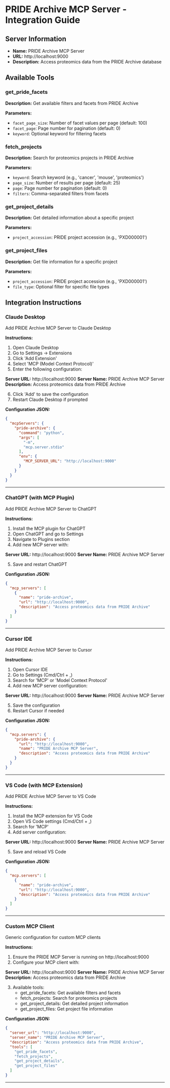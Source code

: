 
# PRIDE Archive MCP Server - Integration Guide

## Server Information
- **Name:** PRIDE Archive MCP Server
- **URL:** http://localhost:9000
- **Description:** Access proteomics data from the PRIDE Archive database

## Available Tools


### get_pride_facets
**Description:** Get available filters and facets from PRIDE Archive

**Parameters:**
- `facet_page_size`: Number of facet values per page (default: 100)
- `facet_page`: Page number for pagination (default: 0)
- `keyword`: Optional keyword for filtering facets

### fetch_projects
**Description:** Search for proteomics projects in PRIDE Archive

**Parameters:**
- `keyword`: Search keyword (e.g., 'cancer', 'mouse', 'proteomics')
- `page_size`: Number of results per page (default: 25)
- `page`: Page number for pagination (default: 0)
- `filters`: Comma-separated filters from facets

### get_project_details
**Description:** Get detailed information about a specific project

**Parameters:**
- `project_accession`: PRIDE project accession (e.g., 'PXD000001')

### get_project_files
**Description:** Get file information for a specific project

**Parameters:**
- `project_accession`: PRIDE project accession (e.g., 'PXD000001')
- `file_type`: Optional filter for specific file types

## Integration Instructions


### Claude Desktop
Add PRIDE Archive MCP Server to Claude Desktop

**Instructions:**
1. Open Claude Desktop
2. Go to Settings → Extensions
3. Click 'Add Extension'
4. Select 'MCP (Model Context Protocol)'
5. Enter the following configuration:

**Server URL:** http://localhost:9000
**Server Name:** PRIDE Archive MCP Server
**Description:** Access proteomics data from PRIDE Archive

6. Click 'Add' to save the configuration
7. Restart Claude Desktop if prompted

**Configuration JSON:**
```json
{
  "mcpServers": {
    "pride-archive": {
      "command": "python",
      "args": [
        "-m",
        "mcp.server.stdio"
      ],
      "env": {
        "MCP_SERVER_URL": "http://localhost:9000"
      }
    }
  }
}
```

---

### ChatGPT (with MCP Plugin)
Add PRIDE Archive MCP Server to ChatGPT

**Instructions:**
1. Install the MCP plugin for ChatGPT
2. Open ChatGPT and go to Settings
3. Navigate to Plugins section
4. Add new MCP server with:

**Server URL:** http://localhost:9000
**Server Name:** PRIDE Archive MCP Server

5. Save and restart ChatGPT

**Configuration JSON:**
```json
{
  "mcp_servers": [
    {
      "name": "pride-archive",
      "url": "http://localhost:9000",
      "description": "Access proteomics data from PRIDE Archive"
    }
  ]
}
```

---

### Cursor IDE
Add PRIDE Archive MCP Server to Cursor

**Instructions:**
1. Open Cursor IDE
2. Go to Settings (Cmd/Ctrl + ,)
3. Search for 'MCP' or 'Model Context Protocol'
4. Add new MCP server configuration:

**Server URL:** http://localhost:9000
**Server Name:** PRIDE Archive MCP Server

5. Save the configuration
6. Restart Cursor if needed

**Configuration JSON:**
```json
{
  "mcp.servers": {
    "pride-archive": {
      "url": "http://localhost:9000",
      "name": "PRIDE Archive MCP Server",
      "description": "Access proteomics data from PRIDE Archive"
    }
  }
}
```

---

### VS Code (with MCP Extension)
Add PRIDE Archive MCP Server to VS Code

**Instructions:**
1. Install the MCP extension for VS Code
2. Open VS Code settings (Cmd/Ctrl + ,)
3. Search for 'MCP'
4. Add server configuration:

**Server URL:** http://localhost:9000
**Server Name:** PRIDE Archive MCP Server

5. Save and reload VS Code

**Configuration JSON:**
```json
{
  "mcp.servers": [
    {
      "name": "pride-archive",
      "url": "http://localhost:9000",
      "description": "Access proteomics data from PRIDE Archive"
    }
  ]
}
```

---

### Custom MCP Client
Generic configuration for custom MCP clients

**Instructions:**
1. Ensure the PRIDE MCP Server is running on http://localhost:9000
2. Configure your MCP client with:

**Server URL:** http://localhost:9000
**Server Name:** PRIDE Archive MCP Server
**Description:** Access proteomics data from PRIDE Archive

3. Available tools:
   - get_pride_facets: Get available filters and facets
   - fetch_projects: Search for proteomics projects
   - get_project_details: Get detailed project information
   - get_project_files: Get project file information

**Configuration JSON:**
```json
{
  "server_url": "http://localhost:9000",
  "server_name": "PRIDE Archive MCP Server",
  "description": "Access proteomics data from PRIDE Archive",
  "tools": [
    "get_pride_facets",
    "fetch_projects",
    "get_project_details",
    "get_project_files"
  ]
}
```

---
